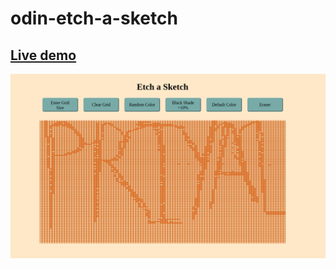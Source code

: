 # odin-etch-a-sketch
##  [Live demo](https://etch-a-sketch-by-priyal.netlify.app)
![alt text](image.png)
